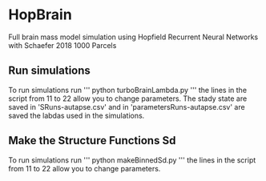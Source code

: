 # HopBrain
Full brain mass model simulation using Hopfield Recurrent Neural Networks with Schaefer 2018 1000 Parcels

## Run simulations 

To run simulations run
'''
python turboBrainLambda.py
'''
the lines in the script from 11 to 22 allow you to change parameters.
The stady state are saved in 'SRuns-autapse.csv' and in 'parametersRuns-autapse.csv' are saved the labdas used in the simulations.

## Make the Structure Functions Sd

To run simulations run
'''
python makeBinnedSd.py
'''
the lines in the script from 11 to 22 allow you to change parameters.
